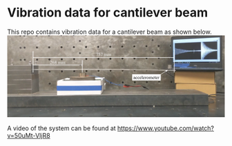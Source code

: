 # Vibration data for cantilever beam

This repo contains vibration data for a cantilever beam as shown below. 
![plot](./figures/cantilever_beam_annotated.png)

A video of the system can be found at https://www.youtube.com/watch?v=50uMt-VIjR8






















